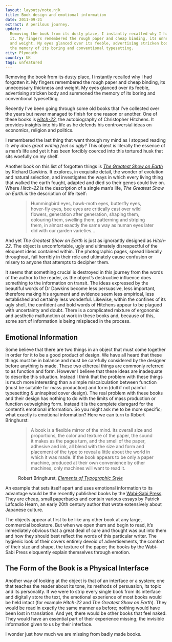 ```yaml
---
layout: layouts/note.njk
title: Book design and emotional information
date: 2011-09-21
extract: A perilous journey.
update:
  Removing the book from its dusty place, I instantly recalled why I had forgotten
  it. My fingers remembered the rough paper and cheap binding, its unnecessary thickness
  and weight. My eyes glanced over its feeble, advertising stricken body and summoned
  the memory of its boring and conventional typesetting.
city: Plymouth
country: UK
tags: unfeatured
---
```


Removing the book from its dusty place, I instantly recalled why I had forgotten it. My fingers remembered the rough paper and cheap binding, its unnecessary thickness and weight. My eyes glanced over its feeble, advertising stricken body and summoned the memory of its boring and conventional typesetting.

Recently I’ve been going through some old books that I’ve collected over the years but never managed to finish for one reason or another. One of these books is _[Hitch-22](http://www.amazon.co.uk/Hitch-22-Memoir-Christopher-Hitchens/dp/1843549220/ref=sr_1_1?s=books&ie=UTF8&qid=1315871563&sr=1-1">Hitch-22)_, the autobiography of Christopher Hitchens. It provides insights into his life as he defends his controversial ideas on economics, religion and politics.

I remembered the last thing that went through my mind as I stopped reading it: _why does great writing feel so ugly?_ This object is literally the essence of a man’s life and yet it has been forcibly coerced into this tortured husk that sits woefully on my shelf.

Another book on this list of forgotten things is <em><a href="http://www.amazon.co.uk/Greatest-Show-Earth-Evidence-Evolution/dp/055277524X/ref=sr_1_1?ie=UTF8&amp;qid=1315871508&amp;sr=8-1">The Greatest Show on Earth</a></em> by Richard Dawkins. It explores, in exquisite detail, the wonder of evolution and natural selection, and investigates the ways in which every living thing that walked the earth fought, adapted and died so their genes could live on. Where <em>Hitch-22</em> is the description of a single man’s life, <em>The Greatest Show on Earth.</em>is the description of life itself:

<figure>
<blockquote>
<p>Hummingbird eyes, hawk-moth eyes, butterfly eyes, hover-fly eyes, bee eyes are critically cast over wild flowers, generation after generation, shaping them, colouring them, swelling them, patterning and striping them, in almost exactly the same way as human eyes later did with our garden varieties...</p>
</blockquote>
</figure>

And yet _The Greatest Show on Earth_ is just as ignorantly designed as _Hitch-22_. The object is uncomfortable, ugly and ultimately disrespectful of the eloquent ideas contained within. The photographic pages, spread liberally throughout, fail horribly in their role and ultimately cause confusion or misery to anyone that attempts to decipher them.

It seems that something crucial is destroyed in this journey from the words of the author to the reader, as the object’s destructive influence does something to the information on transit. The ideas expressed by the beautiful words of Dr Dawkins become less persuasive, less important, therefore making his argument and evidence seem less empirical, less established and certainly less wonderful. Likewise, within the confines of its ugly shell, the confident and bold words of Hitchens appear to be plagued with uncertainty and doubt. There is a complicated mixture of ergonomic and aesthetic malfunction at work in these books and, because of this, some sort of information is being misplaced in the process.

## Emotional Information

Some believe that there are two things in an object that must come together in order for it to be a good product of design. We have all heard that these things must be in balance and must be carefully considered by the designer before anything is made. These two ethereal things are commonly referred to as function and form. However I believe that these ideas are inadequate to describe this situation. Instead I think that the problem with these things is much more interesting than a simple miscalculation between function (must be suitable for mass production) and form (dull if not painful typesetting &amp; uninspired cover design). The real problem with these books and their design has nothing to do with the limits of mass production or function outweighing form. Instead it is the complete disregard for the content’s emotional information. So you might ask me to be more specific; what exactly is emotional information? Here we can turn to Robert Bringhurst:

<figure>
<blockquote>
  <p>A book is a flexible mirror of the mind. Its overall size and proportions, the color and texture of the paper, the sound it makes as the pages turn, and the smell of the paper, adhesive and ink, all blend with the size and form and placement of the type to reveal a little about the world in which it was made. If the book appears to be only a paper machine, produced at their own convenience by other machines, only machines will want to read it.</p>
</blockquote>
<figcaption class="cite">Robert Bringhurst, <em><a href="http://www.amazon.co.uk/Elements-Typographic-Style-Robert-Bringhurst/dp/0881792063/ref=sr_1_1?s=books&amp;ie=UTF8&amp;qid=1315871728&amp;sr=1-1">Elements of Typographic Style</a></em></figcaption>
</figure>

An example that sets itself apart and uses emotional information to its advantage would be the recently published books by the [Wabi-Sabi Press](http://www.wabisabi-press.co.uk/). They are cheap, small paperbacks and contain various essays by Patrick Lafcadio Hearn, an early 20th century author that wrote extensively about Japanese culture.

The objects appear at first to be like any other book at any large, commercial bookstore. But when we open them and begin to read, it’s immediately obvious that a great deal of care and thought was put into them and how they should best reflect the words of this particular writer. The hygienic look of their covers entirely devoid of advertisements, the comfort of their size and shape, the texture of the paper; the books by the Wabi-Sabi Press eloquently explain themselves through emotion.

## The Form of the Book is a Physical Interface

Another way of looking at the object is that of an interface or a system; one that teaches the reader about its tone, its methods of persuasion, its topic and its personality. If we were to strip every single book from its interface and digitally store the text, the emotional experience of most books would be held intact (for example _Hitch-22_ and _The Greatest Show on Earth_). They would be read in exactly the same manner as before; nothing would have been lost in translation. And yet, there would be other books that feel naked. They would have an essential part of their experience missing; the invisible information given to us by their interface.

I wonder just how much we are missing from badly made books.

